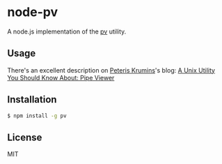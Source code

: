 
# node-pv

  A node.js implementation of the [pv](http://www.ivarch.com/programs/pv.shtml) utility.

## Usage

  There's an excellent description on
  [Peteris Krumins](https://github.com/pkrumins)'s blog:
  [A Unix Utility You Should Know About: Pipe Viewer](http://www.catonmat.net/blog/unix-utilities-pipe-viewer/)

## Installation

```bash
$ npm install -g pv
```

## License

  MIT

